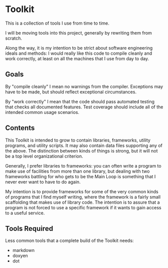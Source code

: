 Toolkit
=======

This is a collection of tools I use from time to time.

I will be moving tools into this project, generally by rewriting them
from scratch.

Along the way, it is my intention to be strict about software
engineering ideals and methods: I would really like this code to
compile cleanly and work correctly, at least on all the machines that
I use from day to day.

Goals
-----

By "compile cleanly" I mean no warnings from the compiler. Exceptions
may have to be made, but should reflect exceptional circumstances.

By "work correctly" I mean that the code should pass automated testing
that checks all documented features. Test coverage should include all
of the intended common usage scenarios.

Contents
--------

This Toolkit is intended to grow to contain libraries, frameworks,
utility programs, and utility scripts. It may also contain data files
supporting any of the above. The distinction between kinds of things
is strong, but it will not be a top level organizational criterion.

Generally, I prefer libraries to frameworks: you can often write a
program to make use of facilities from more than one library, but
dealing with two frameworks battling for who gets to be the Main Loop
is something that I never ever want to have to do again.

My intention is to provide frameworks for some of the very common
kinds of programs that I find myself writing, where the framework is a
fairly small scaffolding that makes use of library code. The intention
is to assure that a program is not forced to use a specific framework
if it wants to gain access to a useful service.

Tools Required
--------------

Less common tools that a complete build of the Toolkit needs:

  * markdown
  * doxyen
  * dot
